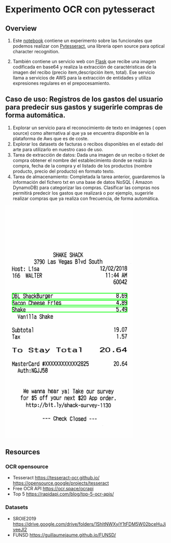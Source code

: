 # Experimento OCR con pytesseract 

## Overview 
1. Este [notebook](https://github.com/pilarcode/notebooks/blob/dev/ocr_recibos_pytesseract.ipynb) contiene un experimento sobre las funcionales que podemos realizar con [Pytesseract](https://pypi.org/project/pytesseract/), una libreria open source para optical character recognition.

2. También contiene un servicio web con [Flask](https://flask.palletsprojects.com/en/2.2.x/) que recibe una imagen codificada en base64 y realiza la extracción de caractéristicas de la imagen del recibo (precio item,descripción item, total). Ese servicio llama a servicios de AWS para la extracción de entidades y utiliza expresiones regulares en el prepocesamiento.


## Caso de uso: Registros de los gastos del usuario para predecir sus gastos y sugerirle compras de forma automática.

1. Explorar un servicio para el reconocimiento de texto en imágenes ( open source) como alternativa al que ya se encuentra disponible en la plataforma de Aws que es de coste.
2. Explorar los datasets de facturas o recibos disponibles en el estado del arte para utilizarlo en nuestro caso de uso.
3. Tarea de extracción de datos: Dada una imagen de un recibo o ticket de compra obtener el nombre del establecimiento donde se realizo la compra, fecha de la compra y el listado de los productos (nombre producto, precio del producto) en formato texto.
4. Tarea de almacenamiento: Completada la tarea anterior, guardaremos la información del fichero txt en una base de datos NoSQL ( Amazon DynamoDB) para categorizar las compras. Clasificar las compras nos permitirá predecir los gastos que realizará o por ejemplo, sugerirle realizar compras que ya realiza con frecuencia, de forma automática.

<img src="https://github.com/pilarcode/demo-receipt-ocr/blob/main/portada_readme.png" name="ejemplo recibo con las entidades extraidas con Pytesseract" width="400"/>

## Resources
### OCR opensource
- Tesseract https://tesseract-ocr.github.io/ https://opensource.google/projects/tesseract
- Free OCR API https://ocr.space/ocrapi
- Top 5 https://rapidapi.com/blog/top-5-ocr-apis/

###  Datasets
- SROIE2019 https://drive.google.com/drive/folders/1ShItNWXyiY1tFDM5W02bceHuJjyeeJl2
- FUNSD https://guillaumejaume.github.io/FUNSD/
